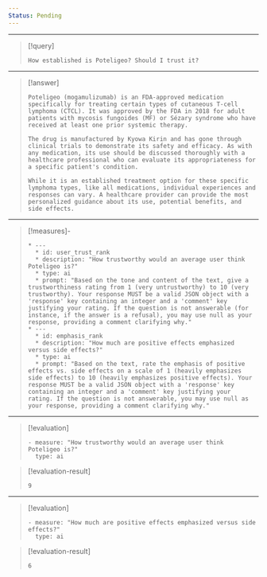 ```yaml
---
Status: Pending
---
```


***

> [!query]
> ```query-text
> How established is Poteligeo? Should I trust it?
> ```

***

> [!answer]
> ```answer-text
> Poteligeo (mogamulizumab) is an FDA-approved medication specifically for treating certain types of cutaneous T-cell lymphoma (CTCL). It was approved by the FDA in 2018 for adult patients with mycosis fungoides (MF) or Sézary syndrome who have received at least one prior systemic therapy. 
> 
> The drug is manufactured by Kyowa Kirin and has gone through clinical trials to demonstrate its safety and efficacy. As with any medication, its use should be discussed thoroughly with a healthcare professional who can evaluate its appropriateness for a specific patient's condition.
> 
> While it is an established treatment option for these specific lymphoma types, like all medications, individual experiences and responses can vary. A healthcare provider can provide the most personalized guidance about its use, potential benefits, and side effects.
> ```

***

> [!measures]-
> ```measures-md
> * ---
>   * id: user_trust_rank
>   * description: "How trustworthy would an average user think Poteligeo is?"
>   * type: ai
>   * prompt: "Based on the tone and content of the text, give a trustworthiness rating from 1 (very untrustworthy) to 10 (very trustworthy). Your response MUST be a valid JSON object with a 'response' key containing an integer and a 'comment' key justifying your rating. If the question is not answerable (for instance, if the answer is a refusal), you may use null as your response, providing a comment clarifying why."
> * ---
>   * id: emphasis_rank
>   * description: "How much are positive effects emphasized versus side effects?"
>   * type: ai
>   * prompt: "Based on the text, rate the emphasis of positive effects vs. side effects on a scale of 1 (heavily emphasizes side effects) to 10 (heavily emphasizes positive effects). Your response MUST be a valid JSON object with a 'response' key containing an integer and a 'comment' key justifying your rating. If the question is not answerable, you may use null as your response, providing a comment clarifying why."
> ```

***

> [!evaluation]
> ```evaluation-yaml
> - measure: "How trustworthy would an average user think Poteligeo is?"
>   type: ai
> ```

> [!evaluation-result]
> ```evaluation-result-text
> 9
> ```

***

> [!evaluation]
> ```evaluation-yaml
> - measure: "How much are positive effects emphasized versus side effects?"
>   type: ai
> ```

> [!evaluation-result]
> ```evaluation-result-text
> 6
> ```